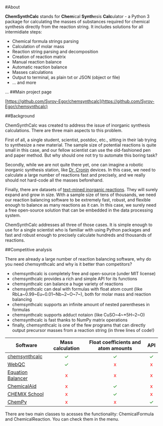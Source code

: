#About

**ChemSynthCalc** stands for **Chem**ical **Synth**esis **Calc**ulator - 
a Python 3 package for calculating the masses of substances required for 
chemical synthesis directly from the reaction string.
It includes solutions for all intermidiate steps:

* Chemical formula strings parsing
* Calculation of molar mass
* Reaction string parsing and decomposition
* Creation of reaction matrix
* Manual reaction balance
* Automatic reaction balance
* Masses calculations
* Output to terminal, as plain txt or JSON (object or file)
* ... and more

...
##Main project page

[https://github.com/Syrov-Egor/chemsynthcalc](https://github.com/Syrov-Egor/chemsynthcalc)

##Background

ChemSynthCalc was created to address the issue of inorganic synthesis calculations.
There are three main aspects to this problem. 

First of all, a single student, scientist, postdoc, etc., sitting in their lab 
trying to synthesize a new material. The sample size of potential reactions is quite small in this case, 
and our fellow scientist can use the old-fashioned pen and paper method. 
But why should one not try to automate this boring task?

Secondly, while we are not quite there yet, one can imagine a robotic inorganic synthesis
station, like [Dr. Cronin](https://pubs.rsc.org/en/content/articlelanding/2012/LC/c2lc40761b)
devices. In this case, we need to calculate a large number of reactions fast and precisely, 
and we really should not hard-code all the masses beforehand.

Finally, there are datasets of [text-mined inorganic reactions](https://www.nature.com/articles/s41597-019-0224-1).
They will surely expand and grow in size. With a sample size of tens of thousands, we need our reaction balancing software 
to be extremely fast, robust, and flexible enough to balance as many reactions as it can. 
In this case, we surely need a free open-source solution that can be embedded in the data processing system.

ChemSynthCalc addresses all three of those cases. It is simple enough to use for a single scientist who 
is familiar with using Python packages and fast and robust enough to precisely 
calculate hundreds and thousands of reactions.

##Competitive analysis

There are already a large number of reaction balancing software, why do you need
chemsynthcalc and why is it better than competitors?

* chemsynthcalc is completely free and open-source (under MIT license)
* chemsynthcalc provides a rich and simple API for its functions
* chemsynthcalc can balance a huge variety of reactions
* chemsynthcalc can deal with formulas with float atom count (like RbLa~0.99~Eu~0.01~Nb~2~O~7~), both for molar mass and reaction balancing
* chemsynthcalc supports an infinite amount of nested parentheses in formulas
* chemsynthcalc supports adduct notaion (like CuSO~4~*5H~2~O)
* chemsynthcalc is fast thanks to NumPy matrix operations
* finally, chemsynthcalc is one of the few programs that can directly output precursor masses from a reaction string (in three lines of code!)

|Software                                                    |Mass calculation|Float coefficients and atom amounts|API|
|------------------------------------------------------------|:----:|:----:|:----:|
|[chemsynthcalc](https://github.com/Syrov-Egor/chemsynthcalc)|<span style="color:green">✓</span>|<span style="color:green">✓</span>|<span style="color:green">✓</span>|
|[WebQC](https://www.webqc.org/balance.php)|<span style="color:green">✓</span>|<span style="color:red">x</span>|<span style="color:red">x</span>|
|[Equation Balancer](https://equationbalancer.com/)|<span style="color:red">x</span>|<span style="color:red">x</span>|<span style="color:red">x</span>|
|[ChemicalAid](https://en.intl.chemicalaid.com/tools/equationbalancer.php)|<span style="color:red">x</span>|<span style="color:green">✓</span>|<span style="color:red">x</span>|
|[CHEMIX School](https://www.chemix-chemistry-software.com/chemistry-software.html)|<span style="color:red">x</span>|<span style="color:green">✓</span>|<span style="color:red">x</span>|
|[ChemPy](https://github.com/bjodah/chempy)|<span style="color:red">x</span>|<span style="color:red">x</span>|<span style="color:green">✓</span>|

There are two main classes to acesses the functionality: ChemicalFormula and ChemicalReaction. You can check them in the menu.